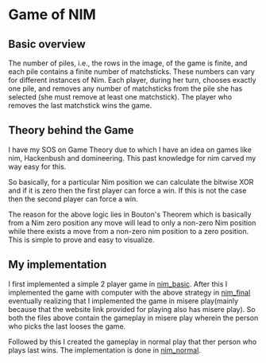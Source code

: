 # Game of NIM
## Basic overview
The number of piles, i.e., the rows in the image, of the game is finite, and
each pile contains a finite number of matchsticks. These numbers can vary for
different instances of Nim. Each player, during her turn, chooses exactly one
pile, and removes any number of matchsticks from the pile she has selected
(she must remove at least one matchstick). The player who removes the last
matchstick wins the game.

## Theory behind the Game
I have my SOS on Game Theory due to which I have an idea on games like nim, Hackenbush and domineering. This past knowledge for nim carved my way easy for this.

So basically, for a particular Nim position we can calculate the bitwise XOR and if it is zero then the first player can force a win. If this is not the case then the second player can force a win.

The reason for the above logic lies in Bouton's Theorem which is basically from a Nim zero position any move will lead to only a non-zero Nim position while there exists a move from a non-zero nim position to a zero position. This is simple to prove and easy to visualize.

## My implementation
I first implemented a simple 2 player game in [nim_basic](nim_basic.py). After this I implemented the game with computer with the above strategy in [nim_final](nim_final.py) eventually realizing that I implemented the game in misere play(mainly because that the website link provided for playing also has misere play). So both the files above contain the gameplay in misere play wherein the person who picks the last looses the game.

 Followed by this I created the gameplay in normal play that ther person who plays last wins. The implementation is done in [nim_normal](nim_normal.py).